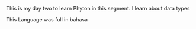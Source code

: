 This is my day two to learn Phyton
in this segment. I learn about data types

This Language was full in bahasa
